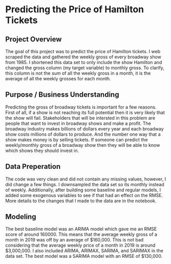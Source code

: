 
# Predicting the Price of Hamilton Tickets


## Project Overview
The goal of this project was to predict the price of Hamilton tickets. I web scraped the data and gathered the weekly gross of every broadway show from 1985. I shortened this data set to only include the show Hamilton and changed the gross column (my target variable) to monthly gross. To clarify, this column is not the sum of all the weekly gross in a month, it is the average of all the weekly grosses for each month.

## Purpose / Business Understanding
Predicting the gross of broadway tickets is important for a few reasons. First of all, if a show is not reaching its full potential then it is very likely that the show will fail. Stakeholders that will be intersted in this problem are people that want to invest in broadway shows and make a profit. The broadway industry makes billions of dollars every year and each broadway show costs millions of dollars to produce. And the number one way that a show makes money is by selling tickets. If someone can predict the weekly/monthly gross of a broadway show then they will be able to know which shows they should invest in. 

## Data Preperation
The code was very clean and did not contain any missing values, however, I did change a few things. I downsampled the data set so its monthly instead of weekly. Additionally, after building some baseline and regular models, I added some exogenous variables to see if that had an effect on the RMSE. More details to the changes that I made to the data are in the notebook. 

## Modeling
The best baseline model was an ARIMA model which gave me an RMSE score of around 160000. This means that the average weekly gross of a month in 2019 was off by an average of $160,000. This is not bad considering that the average weekly price of a month in 2019 is around $3,000,000. I also included ARIMA, ARIMAX, SARIMA, and SARIMAX in the data set. The best model was a SARIMA model with an RMSE of $130,000. 

